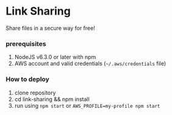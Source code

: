 # Link Sharing
Share files in a secure way for free!
### prerequisites
1. NodeJS v6.3.0 or later  with npm
2. AWS account and valid credentials (`~/.aws/credentials` file)
### How to deploy
1. clone repository
2. cd link-sharing && npm install
3. run using `npm start` or `AWS_PROFILE=my-profile npm start`
